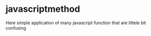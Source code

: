 # javascriptmethod
Here simple application of many javascript function that are littele bit confusing 
